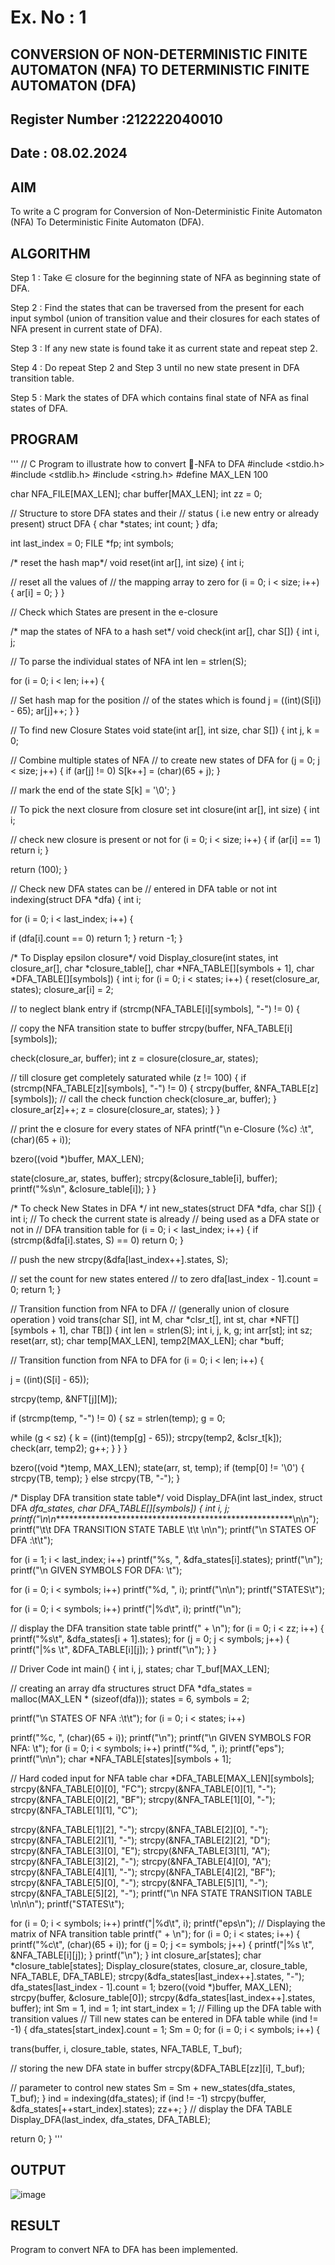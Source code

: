 # Ex. No : 1	
## CONVERSION OF NON-DETERMINISTIC FINITE AUTOMATON (NFA) TO DETERMINISTIC FINITE AUTOMATON (DFA)
## Register Number :212222040010
## Date : 08.02.2024

## AIM   
To write a C program for Conversion of Non-Deterministic Finite Automaton (NFA) To Deterministic Finite Automaton (DFA).

## ALGORITHM
Step 1 : Take ∈ closure for the beginning state of NFA as beginning state of DFA. 

Step 2 : Find the states that can be traversed from the present for each input symbol (union of transition value and their closures for each states of NFA present in current state of DFA). 

Step 3 : If any new state is found take it as current state and repeat step 2. 

Step 4 : Do repeat Step 2 and Step 3 until no new state present in DFA transition table. 

Step 5 : Mark the states of DFA which contains final state of NFA as final states of DFA.

## PROGRAM
'''
// C Program to illustrate how to convert -NFA to DFA #include <stdio.h>
#include <stdlib.h> #include <string.h> #define MAX_LEN 100

char NFA_FILE[MAX_LEN];
char buffer[MAX_LEN]; int zz = 0;

// Structure to store DFA states and their
// status ( i.e new entry or already present) struct DFA {
char *states; int count;
} dfa;

int last_index = 0; FILE *fp;
int symbols;

/* reset the hash map*/ void reset(int ar[], int size) { int i;

// reset all the values of
// the mapping array to zero for (i = 0; i < size; i++) {
ar[i] = 0;
}
}

// Check which States are present in the e-closure

/* map the states of NFA to a hash set*/ void check(int ar[], char S[]) {
int i, j;

// To parse the individual states of NFA int len = strlen(S);
 
for (i = 0; i < len; i++) {

// Set hash map for the position
// of the states which is found j = ((int)(S[i]) - 65);
ar[j]++;
}
}

// To find new Closure States
void state(int ar[], int size, char S[]) { int j, k = 0;

// Combine multiple states of NFA
// to create new states of DFA for (j = 0; j < size; j++) {
if (ar[j] != 0)
S[k++] = (char)(65 + j);
}

// mark the end of the state S[k] = '\0';
}

// To pick the next closure from closure set int closure(int ar[], int size) {
int i;

// check new closure is present or not for (i = 0; i < size; i++) {
if (ar[i] == 1) return i;
}


return (100);
}

// Check new DFA states can be
// entered in DFA table or not int indexing(struct DFA *dfa) { int i;

for (i = 0; i < last_index; i++) {
 
if (dfa[i].count == 0) return 1;
}
return -1;
}

/* To Display epsilon closure*/
void Display_closure(int states, int closure_ar[], char *closure_table[],
char *NFA_TABLE[][symbols + 1], char *DFA_TABLE[][symbols]) {
int i;
for (i = 0; i < states; i++) { reset(closure_ar, states); closure_ar[i] = 2;

// to neglect blank entry
if (strcmp(NFA_TABLE[i][symbols], "-") != 0) {

// copy the NFA transition state to buffer strcpy(buffer, NFA_TABLE[i][symbols]);

check(closure_ar, buffer);
int z = closure(closure_ar, states);

// till closure get completely saturated while (z != 100)
{
if (strcmp(NFA_TABLE[z][symbols], "-") != 0) { strcpy(buffer, &NFA_TABLE[z][symbols]);
// call the check function check(closure_ar, buffer);
}
closure_ar[z]++;
z = closure(closure_ar, states);
}
}

// print the e closure for every states of NFA printf("\n e-Closure (%c) :\t", (char)(65 + i));

bzero((void *)buffer, MAX_LEN);
 
state(closure_ar, states, buffer); strcpy(&closure_table[i], buffer); printf("%s\n", &closure_table[i]);
}
}

/* To check New States in DFA */
int new_states(struct DFA *dfa, char S[]) { int i;
// To check the current state is already
// being used as a DFA state or not in
// DFA transition table
for (i = 0; i < last_index; i++) {
if (strcmp(&dfa[i].states, S) == 0) return 0;
}

// push the new strcpy(&dfa[last_index++].states, S);

// set the count for new states entered
// to zero
dfa[last_index - 1].count = 0; return 1;
}

// Transition function from NFA to DFA
// (generally union of closure operation )
void trans(char S[], int M, char *clsr_t[], int st, char *NFT[][symbols + 1], char TB[]) {
int len = strlen(S); int i, j, k, g;
int arr[st]; int sz;
reset(arr, st);
char temp[MAX_LEN], temp2[MAX_LEN]; char *buff;

// Transition function from NFA to DFA for (i = 0; i < len; i++) {

j = ((int)(S[i] - 65));
 
strcpy(temp, &NFT[j][M]);

if (strcmp(temp, "-") != 0) { sz = strlen(temp);
g = 0;

while (g < sz) {
k = ((int)(temp[g] - 65)); strcpy(temp2, &clsr_t[k]); check(arr, temp2);
g++;
}
}
}

bzero((void *)temp, MAX_LEN); state(arr, st, temp);
if (temp[0] != '\0') { strcpy(TB, temp);
} else strcpy(TB, "-");
}

/* Display DFA transition state table*/
void Display_DFA(int last_index, struct DFA *dfa_states, char *DFA_TABLE[][symbols]) {
int i, j; printf("\n\n********************************************************\n\n"); printf("\t\t DFA TRANSITION STATE TABLE \t\t \n\n");
printf("\n STATES OF DFA :\t\t");

for (i = 1; i < last_index; i++) printf("%s, ", &dfa_states[i].states); printf("\n");
printf("\n GIVEN SYMBOLS FOR DFA: \t");

for (i = 0; i < symbols; i++) printf("%d, ", i);
printf("\n\n"); printf("STATES\t");

for (i = 0; i < symbols; i++) printf("|%d\t", i);
printf("\n");
 
// display the DFA transition state table printf("	+	\n");
for (i = 0; i < zz; i++) {
printf("%s\t", &dfa_states[i + 1].states); for (j = 0; j < symbols; j++) {
printf("|%s \t", &DFA_TABLE[i][j]);
}
printf("\n");
}
}



// Driver Code int main() {
int i, j, states;
char T_buf[MAX_LEN];

// creating an array dfa structures
struct DFA *dfa_states = malloc(MAX_LEN * (sizeof(dfa))); states = 6, symbols = 2;

printf("\n STATES OF NFA :\t\t"); for (i = 0; i < states; i++)

printf("%c, ", (char)(65 + i)); printf("\n");
printf("\n GIVEN SYMBOLS FOR NFA: \t");
for (i = 0; i < symbols; i++) printf("%d, ", i);
printf("eps");
printf("\n\n");
char *NFA_TABLE[states][symbols + 1];

// Hard coded input for NFA table
char *DFA_TABLE[MAX_LEN][symbols]; strcpy(&NFA_TABLE[0][0], "FC");
strcpy(&NFA_TABLE[0][1], "-");
strcpy(&NFA_TABLE[0][2], "BF");
strcpy(&NFA_TABLE[1][0], "-");
strcpy(&NFA_TABLE[1][1], "C");
 
strcpy(&NFA_TABLE[1][2], "-");
strcpy(&NFA_TABLE[2][0], "-");
strcpy(&NFA_TABLE[2][1], "-");
strcpy(&NFA_TABLE[2][2], "D");
strcpy(&NFA_TABLE[3][0], "E");
strcpy(&NFA_TABLE[3][1], "A");
strcpy(&NFA_TABLE[3][2], "-");
strcpy(&NFA_TABLE[4][0], "A");
strcpy(&NFA_TABLE[4][1], "-");
strcpy(&NFA_TABLE[4][2], "BF");
strcpy(&NFA_TABLE[5][0], "-");
strcpy(&NFA_TABLE[5][1], "-");
strcpy(&NFA_TABLE[5][2], "-");
printf("\n NFA STATE TRANSITION TABLE \n\n\n"); printf("STATES\t");

for (i = 0; i < symbols; i++) printf("|%d\t", i);
printf("eps\n");
// Displaying the matrix of NFA transition table printf("	+	\n");
for (i = 0; i < states; i++) { printf("%c\t", (char)(65 + i)); for (j = 0; j <= symbols; j++) {
printf("|%s \t", &NFA_TABLE[i][j]);
}
printf("\n");
}
int closure_ar[states];
char *closure_table[states];
Display_closure(states, closure_ar, closure_table, NFA_TABLE, DFA_TABLE); strcpy(&dfa_states[last_index++].states, "-");
dfa_states[last_index - 1].count = 1; bzero((void *)buffer, MAX_LEN); strcpy(buffer, &closure_table[0]);
strcpy(&dfa_states[last_index++].states, buffer); int Sm = 1, ind = 1;
int start_index = 1;
// Filling up the DFA table with transition values
// Till new states can be entered in DFA table while (ind != -1) { dfa_states[start_index].count = 1;
Sm = 0;
for (i = 0; i < symbols; i++) {
 
trans(buffer, i, closure_table, states, NFA_TABLE, T_buf);

// storing the new DFA state in buffer strcpy(&DFA_TABLE[zz][i], T_buf);

// parameter to control new states
Sm = Sm + new_states(dfa_states, T_buf);
}
ind = indexing(dfa_states); if (ind != -1)
strcpy(buffer, &dfa_states[++start_index].states); zz++;
}
// display the DFA TABLE
Display_DFA(last_index, dfa_states, DFA_TABLE);

return 0;
}
''' 


## OUTPUT 
![image](https://github.com/Archanashanmugam/19CS409-Compiler-Design-Lab/assets/119291338/d4f33c71-0cfc-420b-a94b-b8ebe31e7b76)


## RESULT
Program to convert NFA to DFA has been implemented.




